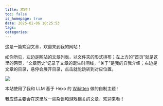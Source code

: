 ```yaml
---
title: 欢迎！
toc: false
is_homepage: true
date: 2025-02-06 10:25:53
tags:
categories:
---
```


这是一篇欢迎文章，欢迎来到我的网站！

如你所见，左边是网站的文章列表，以文件夹的形式排布；左上方的“首页”就是这里的网页，“文章历史”记录了文章的诞生时间线，“关于”是我的自我介绍；右边是文章的目录，悬停会展开目录，点击就能跳转到对应位置。

![](images/欢迎/不套娃.png)

本站使用了我和 LLM 基于 Hexo 的 [Wikitten](https://github.com/zthxxx/hexo-theme-Wikitten) 做的自制主题！

我应该主要会在这里放一些杂谈和游戏相关的文章，欢迎来看！
